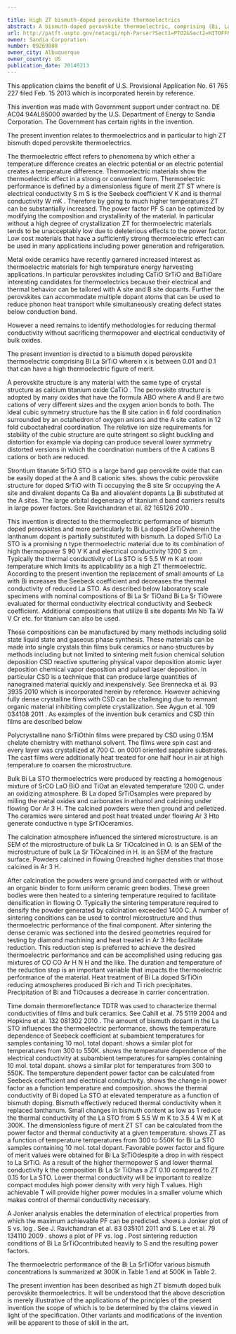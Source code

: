 ```yaml
---

title: High ZT bismuth-doped perovskite thermoelectrics
abstract: A bismuth-doped perovskite thermoelectric, comprising (Bi, La)SrTiO, wherein x is between 0.01 and 0.1, can have a high figure-of-merit, ZT.
url: http://patft.uspto.gov/netacgi/nph-Parser?Sect1=PTO2&Sect2=HITOFF&p=1&u=%2Fnetahtml%2FPTO%2Fsearch-adv.htm&r=1&f=G&l=50&d=PALL&S1=09269880&OS=09269880&RS=09269880
owner: Sandia Corporation
number: 09269880
owner_city: Albuquerque
owner_country: US
publication_date: 20140213
---
```

This application claims the benefit of U.S. Provisional Application No. 61 765 227 filed Feb. 15 2013 which is incorporated herein by reference.

This invention was made with Government support under contract no. DE AC04 94AL85000 awarded by the U.S. Department of Energy to Sandia Corporation. The Government has certain rights in the invention.

The present invention relates to thermoelectrics and in particular to high ZT bismuth doped perovskite thermoelectrics.

The thermoelectric effect refers to phenomena by which either a temperature difference creates an electric potential or an electric potential creates a temperature difference. Thermoelectric materials show the thermoelectric effect in a strong or convenient form. Thermoelectric performance is defined by a dimensionless figure of merit ZT ST where is electrical conductivity S m S is the Seebeck coefficient V K and is thermal conductivity W mK . Therefore by going to much higher temperatures ZT can be substantially increased. The power factor PF S can be optimized by modifying the composition and crystallinity of the material. In particular without a high degree of crystallization ZT for thermoelectric materials tends to be unacceptably low due to deleterious effects to the power factor. Low cost materials that have a sufficiently strong thermoelectric effect can be used in many applications including power generation and refrigeration.

Metal oxide ceramics have recently garnered increased interest as thermoelectric materials for high temperature energy harvesting applications. In particular perovskites including CaTiO SrTiO and BaTiOare interesting candidates for thermoelectrics because their electrical and thermal behavior can be tailored with A site and B site dopants. Further the perovskites can accommodate multiple dopant atoms that can be used to reduce phonon heat transport while simultaneously creating defect states below conduction band.

However a need remains to identify methodologies for reducing thermal conductivity without sacrificing thermopower and electrical conductivity of bulk oxides.

The present invention is directed to a bismuth doped perovskite thermoelectric comprising Bi La SrTiO wherein x is between 0.01 and 0.1 that can have a high thermoelectric figure of merit.

A perovskite structure is any material with the same type of crystal structure as calcium titanium oxide CaTiO . The perovskite structure is adopted by many oxides that have the formula ABO where A and B are two cations of very different sizes and the oxygen anion bonds to both. The ideal cubic symmetry structure has the B site cation in 6 fold coordination surrounded by an octahedron of oxygen anions and the A site cation in 12 fold cuboctahedral coordination. The relative ion size requirements for stability of the cubic structure are quite stringent so slight buckling and distortion for example via doping can produce several lower symmetry distorted versions in which the coordination numbers of the A cations B cations or both are reduced.

Strontium titanate SrTiO STO is a large band gap perovskite oxide that can be easily doped at the A and B cationic sites. shows the cubic perovskite structure for doped SrTiO with Ti occupying the B site Sr occupying the A site and divalent dopants Ca Ba and aliovalent dopants La Bi substituted at the A sites. The large orbital degeneracy of titanium d band carriers results in large power factors. See Ravichandran et al. 82 165126 2010 .

This invention is directed to the thermoelectric performance of bismuth doped perovskites and more particularly to Bi La doped SrTiOwherein the lanthanum dopant is partially substituted with bismuth. La doped SrTiO La STO is a promising n type thermoelectric material due to its combination of high thermopower S 90 V K and electrical conductivity 1200 S cm . Typically the thermal conductivity of La STO is 5 5.5 W m K at room temperature which limits its applicability as a high ZT thermoelectric. According to the present invention the replacement of small amounts of La with Bi increases the Seebeck coefficient and decreases the thermal conductivity of reduced La STO. As described below laboratory scale specimens with nominal compositions of Bi La Sr TiOand Bi La Sr TiOwere evaluated for thermal conductivity electrical conductivity and Seebeck coefficient. Additional compositions that utilize B site dopants Mn Nb Ta W V Cr etc. for titanium can also be used.

These compositions can be manufactured by many methods including solid state liquid state and gaseous phase synthesis. These materials can be made into single crystals thin films bulk ceramics or nano structures by methods including but not limited to sintering melt fusion chemical solution deposition CSD reactive sputtering physical vapor deposition atomic layer deposition chemical vapor deposition and pulsed laser deposition. In particular CSD is a technique that can produce large quantities of nanograined material quickly and inexpensively. See Brennecka et al. 93 3935 2010 which is incorporated herein by reference. However achieving fully dense crystalline films with CSD can be challenging due to remnant organic material inhibiting complete crystallization. See Aygun et al. 109 034108 2011 . As examples of the invention bulk ceramics and CSD thin films are described below

Polycrystalline nano SrTiOthin films were prepared by CSD using 0.15M chelate chemistry with methanol solvent. The films were spin cast and every layer was crystallized at 700 C. on 0001 oriented sapphire substrates. The cast films were additionally heat treated for one half hour in air at high temperature to coarsen the microstructure.

Bulk Bi La STO thermoelectrics were produced by reacting a homogenous mixture of SrCO LaO BiO and TiOat an elevated temperature 1200 C. under an oxidizing atmosphere. Bi La doped SrTiOsamples were prepared by milling the metal oxides and carbonates in ethanol and calcining under flowing Oor Ar 3 H. The calcined powders were then ground and pelletized. The ceramics were sintered and post heat treated under flowing Ar 3 Hto generate conductive n type SrTiOceramics.

The calcination atmosphere influenced the sintered microstructure. is an SEM of the microstructure of bulk La Sr TiOcalcined in O. is an SEM of the microstructure of bulk La Sr TiOcalcined in H. is an SEM of the fracture surface. Powders calcined in flowing Oreached higher densities that those calcined in Ar 3 H.

After calcination the powders were ground and compacted with or without an organic binder to form uniform ceramic green bodies. These green bodies were then heated to a sintering temperature required to facilitate densification in flowing O. Typically the sintering temperature required to densify the powder generated by calcination exceeded 1400 C. A number of sintering conditions can be used to control microstructure and thus thermoelectric performance of the final component. After sintering the dense ceramic was sectioned into the desired geometries required for testing by diamond machining and heat treated in Ar 3 Hto facilitate reduction. This reduction step is preferred to achieve the desired thermoelectric performance and can be accomplished using reducing gas mixtures of CO CO Ar H N H and the like. The duration and temperature of the reduction step is an important variable that impacts the thermoelectric performance of the material. Heat treatment of Bi La doped SrTiOin reducing atmospheres produced Bi rich and Ti rich precipitates. Precipitation of Bi and TiOcauses a decrease in carrier concentration.

Time domain thermoreflectance TDTR was used to characterize thermal conductivities of films and bulk ceramics. See Cahill et al. 75 5119 2004 and Hopkins et al. 132 081302 2010 . The amount of bismuth dopant in the La STO influences the thermoelectric performance. shows the temperature dependence of Seebeck coefficient at subambient temperatures for samples containing 10 mol. total dopant. shows a similar plot for temperatures from 300 to 550K. shows the temperature dependence of the electrical conductivity at subambient temperatures for samples containing 10 mol. total dopant. shows a similar plot for temperatures from 300 to 550K. The temperature dependent power factor can be calculated from Seebeck coefficient and electrical conductivity. shows the change in power factor as a function temperature and composition. shows the thermal conductivity of Bi doped La STO at elevated temperature as a function of bismuth doping. Bismuth effectively reduced thermal conductivity when it replaced lanthanum. Small changes in bismuth content as low as 1 reduce the thermal conductivity of the La STO from 5 5.5 W m K to 3.5 4 W m K at 300K. The dimensionless figure of merit ZT ST can be calculated from the power factor and thermal conductivity at a given temperature. shows ZT as a function of temperature temperatures from 300 to 550K for Bi La STO samples containing 10 mol. total dopant. Favorable power factor and figure of merit values were obtained for Bi La SrTiOdespite a drop in with respect to La SrTiO. As a result of the higher thermopower S and lower thermal conductivity k the composition Bi La Sr TiOhas a ZT 0.10 compared to ZT 0.15 for La STO. Lower thermal conductivity will be important to realize compact modules high power density with very high T values. High achievable T will provide higher power modules in a smaller volume which makes control of thermal conductivity necessary.

A Jonker analysis enables the determination of electrical properties from which the maximum achievable PF can be predicted. shows a Jonker plot of S vs. log . See J. Ravichandran et al. 83 035101 2011 and S. Lee et al. 79 134110 2009 . shows a plot of PF vs. log . Post sintering reduction conditions of Bi La SrTiOcontributed heavily to S and the resulting power factors.

The thermoelectric performance of the Bi La SrTiOfor various bismuth concentrations Is summarized at 300K in Table 1 and at 500K in Table 2.

The present invention has been described as high ZT bismuth doped bulk perovskite thermoelectrics. It will be understood that the above description is merely illustrative of the applications of the principles of the present invention the scope of which is to be determined by the claims viewed in light of the specification. Other variants and modifications of the invention will be apparent to those of skill in the art.


